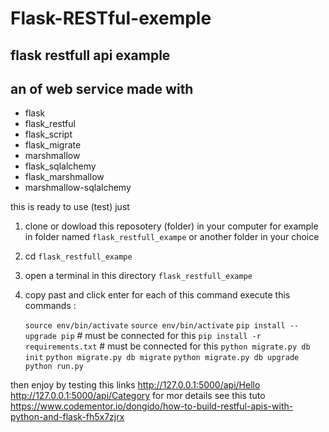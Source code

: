 # Flask-RESTful-exemple
## flask restfull api example
## an of web service made with 
- flask
- flask_restful
- flask_script
- flask_migrate
- marshmallow
- flask_sqlalchemy 
- flask_marshmallow 
- marshmallow-sqlalchemy 

this is ready to use (test) just

1) clone or dowload this reposotery (folder) in your computer for example in folder named 
  ` flask_restfull_exampe ` or another folder in your choice
2) cd  ` flask_restfull_exampe `
3) open a terminal in this directory ` flask_restfull_exampe `
4) copy past and click enter for each of this command  execute this commands :


   `source env/bin/activate`
   `source env/bin/activate`
   `pip install --upgrade pip` # must be connected for this
   `pip install -r requirements.txt` # must be connected for this
   `python migrate.py db init`
   `python migrate.py db migrate`
   `python migrate.py db upgrade`
   `python run.py`
   
   
then enjoy by testing this links
http://127.0.0.1:5000/api/Hello
http://127.0.0.1:5000/api/Category
for mor details see this tuto https://www.codementor.io/dongido/how-to-build-restful-apis-with-python-and-flask-fh5x7zjrx
